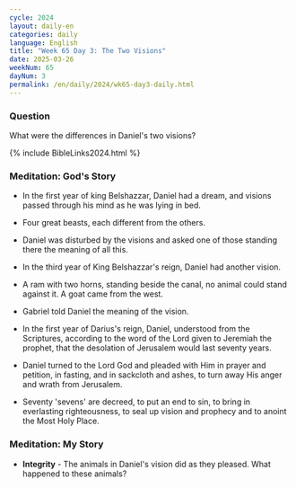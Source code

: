 ```yaml
---
cycle: 2024
layout: daily-en
categories: daily
language: English
title: "Week 65 Day 3: The Two Visions"
date: 2025-03-26
weekNum: 65
dayNum: 3
permalink: /en/daily/2024/wk65-day3-daily.html
---
```


### Question     
What were the differences in Daniel's two visions?

{% include BibleLinks2024.html %}

### Meditation: God's Story   
+ In the first year of king Belshazzar, Daniel had a dream, and visions passed through his mind as he was lying in bed. 

+ Four great beasts, each different from the others. 

+ Daniel was disturbed by the visions and asked one of those standing there the meaning of all this. 

+ In the third year of King Belshazzar's reign, Daniel had another vision. 

+ A ram with two horns, standing beside the canal, no animal could stand against it. A goat came from the west. 

+ Gabriel told Daniel the meaning of the vision. 

+ In the first year of Darius's reign, Daniel, understood from the Scriptures, according to the word of the Lord given to Jeremiah the prophet, that the desolation of Jerusalem would last seventy years. 

+ Daniel turned to the Lord God and pleaded with Him in prayer and petition, in fasting, and in sackcloth and ashes, to turn away His anger and wrath from Jerusalem. 

+ Seventy 'sevens' are decreed, to put an end to sin, to bring in everlasting righteousness, to seal up vision and prophecy and to anoint the Most Holy Place. 

### Meditation: My Story   
+ **Integrity** - The animals in Daniel's vision did as they pleased. What happened to these animals? 
